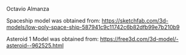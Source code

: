 Octavio Almanza

Spaceship model was obtained from:
https://sketchfab.com/3d-models/low-poly-space-ship-587941c9c11742c6b82dfb99e7b210b9

Asteroid 1 Model was obtained from:
https://free3d.com/3d-model/-asteroid--962525.html
